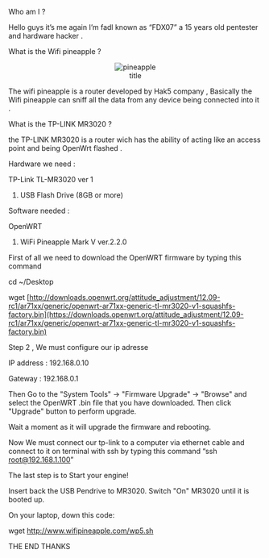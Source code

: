 Who am I ?

Hello guys it’s me again I’m fadl known as “FDX07” a 15 years old pentester and hardware hacker .

What is the Wifi pineapple ?

<p align="center"> <img  src="https://cdn.al-ain.com/lg/images/2019/7/21/143-213008-pineapple-wi-fi-owner-public-cafes_700x400.png" title="pineapple"> <br> title </p>

The wifi pineapple is a router developed by Hak5 company , Basically the Wifi pineapple can sniff all the data from any device being connected into it .

What is the TP-LINK MR3020 ?

the TP-LINK MR3020 is a router wich has the ability of acting like an access point and being OpenWrt flashed .

Hardware we need :

TP-Link TL-MR3020 ver 1

1. USB Flash Drive (8GB or more)

Software needed :

OpenWRT

1. WiFi Pineapple Mark V ver.2.2.0

First of all we need to download the OpenWRT firmware by typing this command

cd ~/Desktop

wget [http://downloads.openwrt.org/attitude_adjustment/12.09-rc1/ar71xx/generic/openwrt-ar71xx-generic-tl-mr3020-v1-squashfs-factory.bin](https://downloads.openwrt.org/attitude_adjustment/12.09-rc1/ar71xx/generic/openwrt-ar71xx-generic-tl-mr3020-v1-squashfs-factory.bin)

Step 2 , We must configure our ip adresse

IP address : 192.168.0.10

Gateway    : 192.168.0.1

Then Go to the "System Tools" -> "Firmware Upgrade" -> "Browse" and select the OpenWRT .bin file that you have downloaded. Then click "Upgrade" button to perform upgrade.

Wait a moment as it will upgrade the firmware and rebooting.

Now We must connect our tp-link to a computer via ethernet cable and connect to it on terminal with ssh by typing this command “ssh <root@192.168.1.100>”

The last step is to Start your engine!

Insert back the USB Pendrive to MR3020. Switch "On" MR3020 until it is booted up.

On your laptop, down this code:


wget <http://www.wifipineapple.com/wp5.sh>





THE END THANKS







